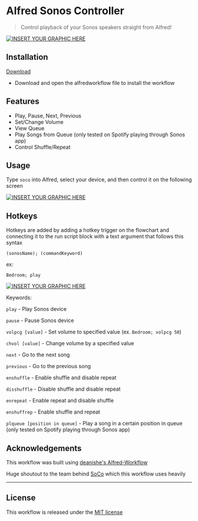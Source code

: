 # Alfred Sonos Controller

> Control playback of your Sonos speakers straight from Alfred!

[![INSERT YOUR GRAPHIC HERE](https://i.imgur.com/wi4oZ5z.jpg)]()

## Installation

<a href="https://github.com/karimkaylani/alfred-sonoscontroller/releases/latest/download/sonoscontroller.alfredworkflow" target="_blank">Download</a>

- Download and open the alfredworkflow file to install the workflow

## Features 

- Play, Pause, Next, Previous
- Set/Change Volume
- View Queue
- Play Songs from Queue (only tested on Spotify playing through Sonos app)
- Control Shuffle/Repeat

## Usage

Type <code>soco</code> into Alfred, select your device, and then control it on the following screen

[![INSERT YOUR GRAPHIC HERE](http://g.recordit.co/8Ra9jgv2ea.gif)]()


## Hotkeys

Hotkeys are added by adding a hotkey trigger on the flowchart and connecting it to the run script block with a text argument that follows this syntax

<code>(sonosName); (commandKeyword)</code>

ex:

<code>Bedroom; play</code>

[![INSERT YOUR GRAPHIC HERE](https://i.imgur.com/SWHlSyB.jpg)]()

 Keywords:

<code>play</code> - Play Sonos device

<code>pause</code> - Pause Sonos device

<code>volpcg [value]</code> - Set volume to specified value (ex. <code>Bedroom; volpcg 50</code>)

<code>chvol [value]</code> - Change volume by a specified value

<code>next</code> - Go to the next song

<code>previous</code> - Go to the previous song

<code>enshuffle</code> - Enable shuffle and disable repeat

<code>disshuffle</code> - Disable shuffle and disable repeat

<code>enrepeat</code> - Enable repeat and disable shuffle

<code>enshuffrep</code> - Enable shuffle and repeat

<code>plqueue [position in queue]</code> - Play a song in a certain position in queue (only tested on Spotify playing through Sonos app)

## Acknowledgements

This workflow was built using [deanishe's Alfred-Workflow](http://www.deanishe.net/alfred-workflow/)

Huge shoutout to the team behind [SoCo](http://python-soco.com/) which this workflow uses heavily

---

## License
This workflow is released under the [MIT license](http://opensource.org/licenses/mit-license.php)
